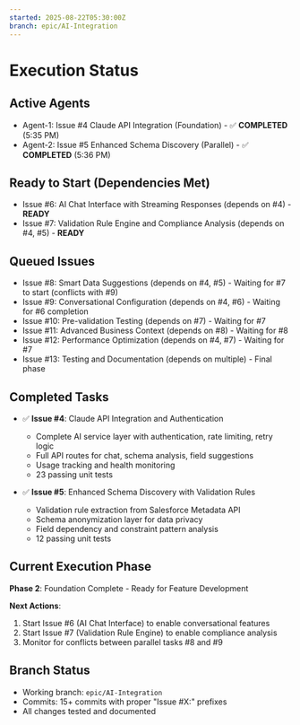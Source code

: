 ```yaml
---
started: 2025-08-22T05:30:00Z
branch: epic/AI-Integration
---
```


# Execution Status

## Active Agents
- Agent-1: Issue #4 Claude API Integration (Foundation) - ✅ **COMPLETED** (5:35 PM)
- Agent-2: Issue #5 Enhanced Schema Discovery (Parallel) - ✅ **COMPLETED** (5:36 PM)

## Ready to Start (Dependencies Met)
- Issue #6: AI Chat Interface with Streaming Responses (depends on #4) - **READY**
- Issue #7: Validation Rule Engine and Compliance Analysis (depends on #4, #5) - **READY**

## Queued Issues
- Issue #8: Smart Data Suggestions (depends on #4, #5) - Waiting for #7 to start (conflicts with #9)
- Issue #9: Conversational Configuration (depends on #4, #6) - Waiting for #6 completion
- Issue #10: Pre-validation Testing (depends on #7) - Waiting for #7
- Issue #11: Advanced Business Context (depends on #8) - Waiting for #8
- Issue #12: Performance Optimization (depends on #4, #7) - Waiting for #7
- Issue #13: Testing and Documentation (depends on multiple) - Final phase

## Completed Tasks
- ✅ **Issue #4**: Claude API Integration and Authentication
  - Complete AI service layer with authentication, rate limiting, retry logic
  - Full API routes for chat, schema analysis, field suggestions
  - Usage tracking and health monitoring
  - 23 passing unit tests
  
- ✅ **Issue #5**: Enhanced Schema Discovery with Validation Rules  
  - Validation rule extraction from Salesforce Metadata API
  - Schema anonymization layer for data privacy
  - Field dependency and constraint pattern analysis
  - 12 passing unit tests

## Current Execution Phase
**Phase 2**: Foundation Complete - Ready for Feature Development

**Next Actions**:
1. Start Issue #6 (AI Chat Interface) to enable conversational features
2. Start Issue #7 (Validation Rule Engine) to enable compliance analysis
3. Monitor for conflicts between parallel tasks #8 and #9

## Branch Status
- Working branch: `epic/AI-Integration`
- Commits: 15+ commits with proper "Issue #X:" prefixes
- All changes tested and documented
